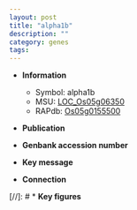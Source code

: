 ```yaml
---
layout: post
title: "alpha1b"
description: ""
category: genes
tags: 
---
```


* **Information**  
    + Symbol: alpha1b  
    + MSU: [LOC_Os05g06350](http://rice.uga.edu/cgi-bin/ORF_infopage.cgi?orf=LOC_Os05g06350)  
    + RAPdb: [Os05g0155500](http://rapdb.dna.affrc.go.jp/viewer/gbrowse_details/irgsp1?name=Os05g0155500)  

* **Publication**  

* **Genbank accession number**  

* **Key message**  

* **Connection**  

[//]: # * **Key figures**  


